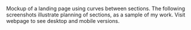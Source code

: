 Mockup of a landing page using curves between sections.
The following screenshots illustrate planning of sections, as a sample of my work.
Visit webpage to see desktop and mobile versions.
